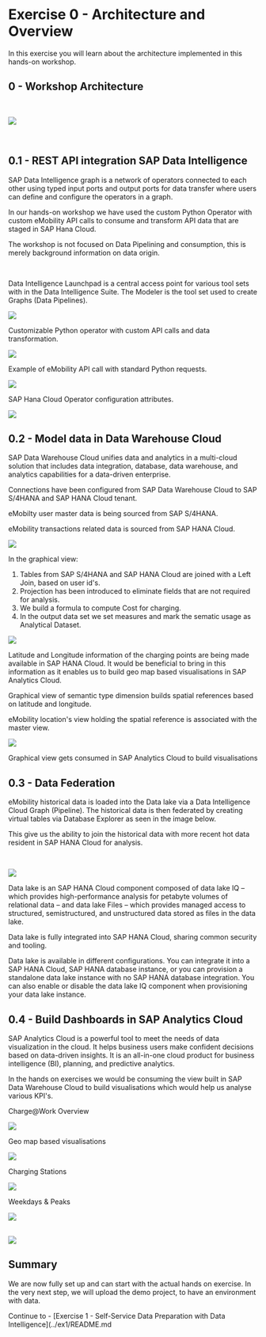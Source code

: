 # Exercise 0 - Architecture and Overview

In this exercise you will learn about the architecture implemented in this hands-on workshop.

## 0 - Workshop Architecture

<br>

![](/exercises/Images/arch.jpg)

<br>

<!-- ## Exercise 0.2 - SAP Data Intelligence -->
## 0.1 - REST API integration SAP Data Intelligence 

SAP Data Intelligence graph is a network of operators connected to each other using typed input ports and output ports for data transfer where users can define and configure the operators in a graph.

In our hands-on workshop we have used the custom Python Operator with custom eMobility API calls to consume and transform API data that are staged in SAP Hana Cloud.

The workshop is not focused on Data Pipelining and consumption, this is merely background information on data origin.

<br>

Data Intelligence Launchpad is a central access point for various tool sets with in the Data Intelligence Suite. The Modeler is the tool set used to create Graphs (Data Pipelines).

![](../Images/mod_1.jpg)

Customizable Python operator with custom API calls and data transformation.

![](/exercises/Images/mod_2.jpg)

Example of eMobility API call with standard Python requests.

![](/exercises/Images/mod_3.jpg)


SAP Hana Cloud Operator configuration attributes.

![](/exercises/Images/mod_4.jpg)



<!-- ## Exercise 0.3 - SAP Data Warehouse Cloud -->

## 0.2 - Model data in Data Warehouse Cloud

SAP Data Warehouse Cloud unifies data and analytics in a multi-cloud  solution that includes data integration, database, data warehouse, and  analytics capabilities for a data-driven enterprise.

Connections have been configured from SAP Data Warehouse Cloud to SAP S/4HANA and SAP HANA Cloud tenant.

eMobilty user master data is being sourced from SAP S/4HANA.

eMobility transactions related data is sourced from SAP HANA Cloud.

![](../Images/Visualisationimages/image1.png)





In the graphical view:

1. Tables from SAP S/4HANA and SAP HANA Cloud are joined with a Left Join, based on user id's.
2. Projection has been introduced to eliminate fields that are not required for analysis.
3. We build a formula to compute Cost for charging.
4. In the output data set we set measures and mark the sematic usage as Analytical Dataset.



![](../Images/Visualisationimages/image2.png)



Latitude and Longitude information of the charging points are being made available in SAP HANA Cloud. It would be beneficial to bring in this information as it enables us to build geo map based visualisations in SAP Analytics Cloud.



Graphical view of semantic type dimension builds spatial references based on latitude and longitude.

eMobility location's view holding the spatial reference is associated with the master view.

![](../Images/Visualisationimages/image3.png)





Graphical view gets consumed in SAP Analytics Cloud to build visualisations

## 0.3 - Data Federation

eMobility historical data is loaded into the Data lake via a Data Intelligence Cloud Graph (Pipeline). The historical data is then federated by creating virtual tables via Database Explorer as seen in the image below.

This give us the ability to join the historical data with more recent hot data resident in SAP HANA Cloud for analysis.

<br>


![](/exercises/Images/fed.jpg)

Data lake is an SAP HANA Cloud component composed of data lake IQ – which provides high-performance analysis for petabyte volumes of relational data – and data lake Files – which provides managed access to structured, semistructured, and unstructured data stored as files in the data lake.

Data lake is fully integrated into SAP HANA Cloud, sharing common security and tooling.

Data lake is available in different configurations. You can integrate it into a SAP HANA Cloud, SAP HANA database instance, or you can provision a standalone data lake instance with no SAP HANA database integration. You can also enable or disable the data lake IQ component when provisioning your data lake instance.

## 0.4 - Build Dashboards in SAP Analytics Cloud


 SAP Analytics Cloud is a powerful tool to meet the needs of data visualization in the cloud. It helps business users make confident decisions based on data-driven insights. It is an all-in-one cloud product for business intelligence (BI), planning, and predictive analytics.

In the hands on exercises we would be consuming the view built in SAP Data Warehouse Cloud to build visualisations which would help us analyse various KPI's.

Charge@Work Overview

![](../Images/Visualisationimages/image4.png)



Geo map based visualisations

![](../Images/Visualisationimages/image7.png)

Charging Stations

![](../Images/Visualisationimages/image5.png)



Weekdays & Peaks

![](../Images/Visualisationimages/image6.png)

<br>![](/exercises/ex0/images/subscribe_webide.png)




## Summary

We are now fully set up and can start with the actual hands on exercise. In the very next step, we will upload the demo project, to have an environment with data.

Continue to - [Exercise 1 - Self-Service Data Preparation with Data Intelligence](../ex1/README.md